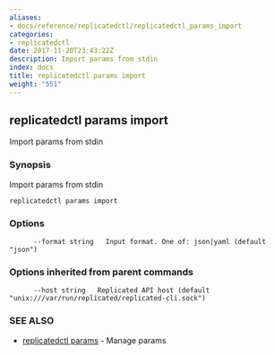 ```yaml
---
aliases:
- docs/reference/replicatedctl/replicatedctl_params_import
categories:
- replicatedctl
date: 2017-11-20T23:43:22Z
description: Import params from stdin
index: docs
title: replicatedctl params import
weight: "551"
---
```


## replicatedctl params import

Import params from stdin

### Synopsis


Import params from stdin

```
replicatedctl params import
```

### Options

```
      --format string   Input format. One of: json|yaml (default "json")
```

### Options inherited from parent commands

```
      --host string   Replicated API host (default "unix:///var/run/replicated/replicated-cli.sock")
```

### SEE ALSO
* [replicatedctl params](/api/replicatedctl/replicatedctl_params/)	 - Manage params

